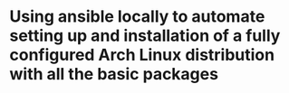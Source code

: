 # Using ansible locally to automate setting up and installation of a fully configured Arch Linux distribution with all the basic packages

<!-- ## Overview

This is a playbook for deploying [a simple eCommerce application](https://github.com/kodekloudhub/learning-app-ecommerce) on AWS using:
- an EC2 instance as a web server for a PHP application
- a MariaDB/MySQL RDS instance for database
- an Auto-Scaling Group and Application Load Balancer
- Route53 record for domain name

### Prerequisites
1. AWS CLI (latest)
2. `amazon.aws` and `community.aws` collections. Run `ansible-galaxy collection list` to check whether they are installed. If not, run `ansible-galaxy collection install amazon.aws community.aws`.
3. Python3 and dependencies (boto, boto3)
4. Ansible

### Running

1. Make sure you are logged in to AWS CLI on the ansible host machine. Since this playbook requires a big list of permissions, it is better to create an IAM user with admin privileges and log in to your AWS CLI as that user.
2. Run `ansible-playbook -i inventory/config.aws_ec2.yml -i inventory/main.yml -e 'ansible_python_interpreter=/usr/bin/python3' playbook.yml` 
 -->